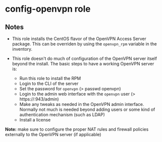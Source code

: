 # config-openvpn role

## Notes
- This role installs the CentOS flavor of the OpenVPN Access Server package. This can be overriden by using the `openvpn_rpm` variable in the inventory.

- This role doesn't do much of configuration of the OpenVPN server itself beyond the install. The basic steps to have a working OpenVPN server is:
  - Run this role to install the RPM
  - Login to the CLI of the server
  - Set the password for `openvpn` (> passwd openvpn)
  - Login to the admin web interface with the `openvpn` user (> https://<server>:943/admin)
  - Make any tweaks as needed in the OpenVPN admin interface. Normally not much is needed beyond adding users or some kind of authentication mechanism (such as LDAP) 
  - Install a license

**Note:** make sure to configure the proper NAT rules and firewall policies externally to the OpenVPN server (if applicable)

